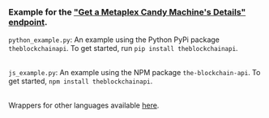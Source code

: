 ### Example for the <a href="https://docs.theblockchainapi.com/#tag/Solana-Candy-Machine/paths/~1solana~1nft~1candy_machine~1info/post">"Get a Metaplex Candy Machine's Details" endpoint</a>.

`python_example.py`: An example using the Python PyPi package `theblockchainapi`. To get started, run `pip install theblockchainapi`.<br/><br/>

`js_example.py`: An example using the NPM package `the-blockchain-api`. To get started, `npm install theblockchainapi`.<br/><br/>

Wrappers for other languages available <a href="https://github.com/BL0CK-X/theblockchainapi-wrappers">here</a>.